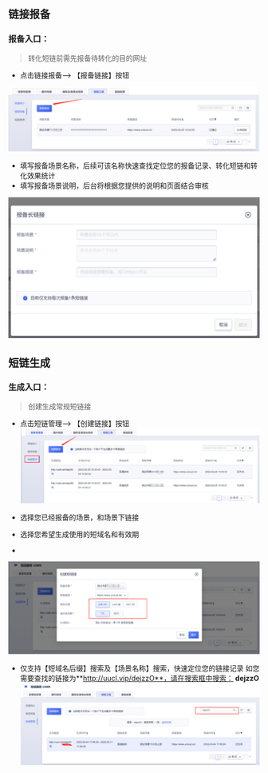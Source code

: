 ## 链接报备
### 报备入口：
> 转化短链前需先报备待转化的目的网址
- 点击链接报备--> 【报备链接】按钮

![报备入口.png](images/报备入口.png)

- 填写报备场景名称，后续可该名称快速查找定位您的报备记录、转化短链和转化效果统计
- 填写报备场景说明，后台将根据您提供的说明和页面结合审核

![报备表单.png](images/报备表单.png)

## 短链生成
### 生成入口：

> 创建生成常规短链接
- 点击短链管理--> 【创建链接】按钮
![短链列表.png](images/短链列表.png)

- 选择您已经报备的场景，和场景下链接
- 选择您希望生成使用的短域名和有效期
- 
![短链创建表单.png](images/短链创建表单.png)

- 仅支持【短域名后缀】搜索及【场景名称】搜索，快速定位您的链接记录
如您需要查找的链接为**http://uucl.vip/dejzzO**，请在搜索框中搜索： **dejzzO**
![短链搜索.png](images/短链搜索.png)
